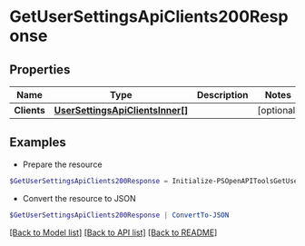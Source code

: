 # GetUserSettingsApiClients200Response
## Properties

Name | Type | Description | Notes
------------ | ------------- | ------------- | -------------
**Clients** | [**UserSettingsApiClientsInner[]**](UserSettingsApiClientsInner.md) |  | [optional] 

## Examples

- Prepare the resource
```powershell
$GetUserSettingsApiClients200Response = Initialize-PSOpenAPIToolsGetUserSettingsApiClients200Response  -Clients null
```

- Convert the resource to JSON
```powershell
$GetUserSettingsApiClients200Response | ConvertTo-JSON
```

[[Back to Model list]](../README.md#documentation-for-models) [[Back to API list]](../README.md#documentation-for-api-endpoints) [[Back to README]](../README.md)

